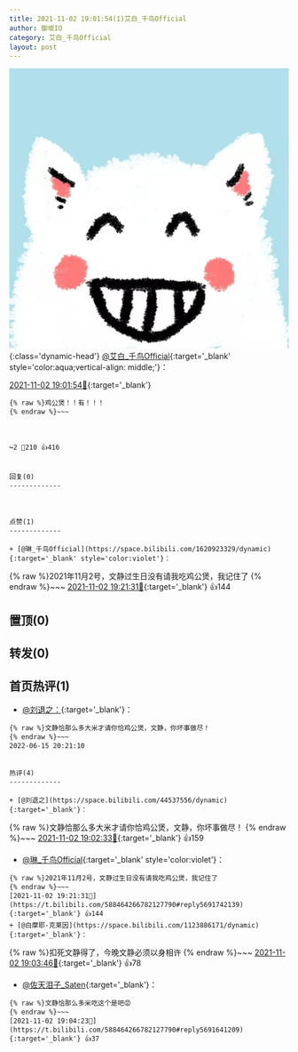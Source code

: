 ```yaml
---
title: 2021-11-02 19:01:54(1)艾白_千鸟Official
author: 御坂IO
category: 艾白_千鸟Official
layout: post
---
```


![img](/images/9ae8b9445fd0665cc014d9080156a45271be73c6.jpg){:class='dynamic-head'}
[@艾白_千鸟Official](https://space.bilibili.com/334537711/dynamic){:target='_blank' style='color:aqua;vertical-align: middle;'}：

[2021-11-02 19:01:54🔗](https://t.bilibili.com/588464266782127790){:target='_blank'}

~~~
{% raw %}鸡公煲！！有！！！
{% endraw %}~~~



↪️2 💬210 👍416


回复(0)
-------------



点赞(1)
-------------

+ [@琳_千鸟Official](https://space.bilibili.com/1620923329/dynamic){:target='_blank' style='color:violet'}：
~~~
{% raw %}2021年11月2号，文静过生日没有请我吃鸡公煲，我记住了
{% endraw %}~~~
[2021-11-02 19:21:31🔗](https://t.bilibili.com/588464266782127790#reply5691742139){:target='_blank'} 👍144


置顶(0)
-------------



转发(0)
-------------



首页热评(1)
-------------

+ [@刘退之：](https://space.bilibili.com/44537556/dynamic){:target='_blank'}：
~~~
{% raw %}文静恰那么多大米才请你恰鸡公煲，文静，你坏事做尽！
{% endraw %}~~~
2022-06-15 20:21:10


热评(4)
-------------

+ [@刘退之](https://space.bilibili.com/44537556/dynamic){:target='_blank'}：
~~~
{% raw %}文静恰那么多大米才请你恰鸡公煲，文静，你坏事做尽！
{% endraw %}~~~
[2021-11-02 19:02:33🔗](https://t.bilibili.com/588464266782127790#reply5691619349){:target='_blank'} 👍159
+ [@琳_千鸟Official](https://space.bilibili.com/1620923329/dynamic){:target='_blank' style='color:violet'}：
~~~
{% raw %}2021年11月2号，文静过生日没有请我吃鸡公煲，我记住了
{% endraw %}~~~
[2021-11-02 19:21:31🔗](https://t.bilibili.com/588464266782127790#reply5691742139){:target='_blank'} 👍144
+ [@白摩耶-克莱因](https://space.bilibili.com/1123886171/dynamic){:target='_blank'}：
~~~
{% raw %}扣死文静得了，今晚文静必须以身相许
{% endraw %}~~~
[2021-11-02 19:03:46🔗](https://t.bilibili.com/588464266782127790#reply5691635653){:target='_blank'} 👍78
+ [@佐天泪子_Saten](https://space.bilibili.com/22646444/dynamic){:target='_blank'}：
~~~
{% raw %}文静恰那么多米吃这个是吧😡
{% endraw %}~~~
[2021-11-02 19:04:23🔗](https://t.bilibili.com/588464266782127790#reply5691641209){:target='_blank'} 👍37



